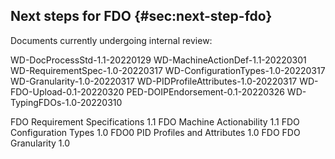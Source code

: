 ## Next steps for FDO {#sec:next-step-fdo}

Documents currently undergoing internal review:

WD-DocProcessStd-1.1-20220129
WD-MachineActionDef-1.1-20220301
WD-RequirementSpec-1.0-20220317
WD-ConfigurationTypes-1.0-20220317
WD-Granularity-1.0-20220317
WD-PIDProfileAttributes-1.0-20220317
WD-FDO-Upload-0.1-20220320
PED-DOIPEndorsement-0.1-20220326
WD-TypingFDOs-1.0-20220310



FDO Requirement Specifications 1.1
FDO Machine Actionability 1.1
FDO Configuration Types 1.0
FDO0 PID Profiles and Attributes 1.0
FDO FDO Granularity 1.0
